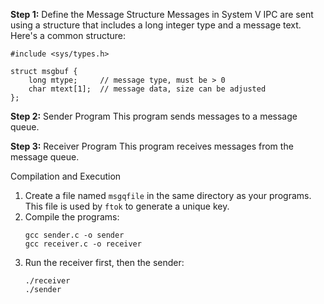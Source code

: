 **Step 1:** Define the Message Structure 
Messages in System V IPC are sent using a structure that includes a long integer type and a message text. Here's a common structure:
```
#include <sys/types.h>

struct msgbuf {
    long mtype;     // message type, must be > 0
    char mtext[1];  // message data, size can be adjusted
};
```
**Step 2:** Sender Program
This program sends messages to a message queue.

**Step 3:** Receiver Program
This program receives messages from the message queue.

Compilation and Execution
1. Create a file named `msgqfile` in the same directory as your programs. This file is used by `ftok` to generate a unique key.
2. Compile the programs:
   ```
   gcc sender.c -o sender
   gcc receiver.c -o receiver
   ```
3. Run the receiver first, then the sender:
   ```
   ./receiver
   ./sender
   ```
